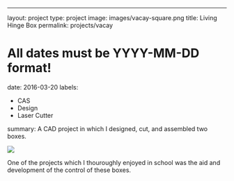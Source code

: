 ---
layout: project
type: project
image: images/vacay-square.png
title: Living Hinge Box
permalink: projects/vacay
# All dates must be YYYY-MM-DD format!
date: 2016-03-20
labels:
  - CAS
  - Design
  - Laser Cutter
  
summary: A CAD project in which I designed, cut, and assembled two boxes.

<img class="ui medium right floated rounded image" src="../images/vacay-home-page.png">

One of the projects which I thouroughly enjoyed in school was the aid and development of the control of these boxes.
